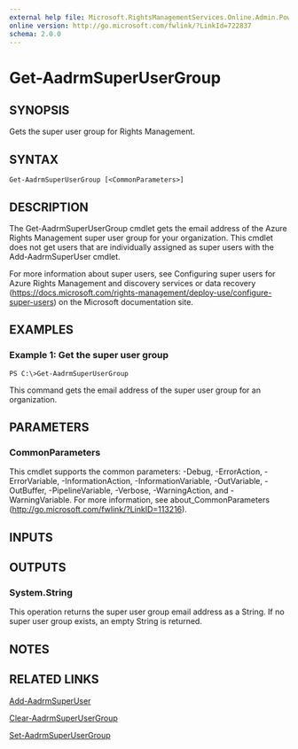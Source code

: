 ```yaml
---
external help file: Microsoft.RightsManagementServices.Online.Admin.PowerShell.dll-Help.xml
online version: http://go.microsoft.com/fwlink/?LinkId=722837
schema: 2.0.0
---
```


# Get-AadrmSuperUserGroup

## SYNOPSIS
Gets the super user group for Rights Management.

## SYNTAX

```
Get-AadrmSuperUserGroup [<CommonParameters>]
```

## DESCRIPTION
The Get-AadrmSuperUserGroup cmdlet gets the email address of the Azure Rights Management super user group for your organization.
This cmdlet does not get users that are individually assigned as super users with the Add-AadrmSuperUser cmdlet.

For more information about super users, see Configuring super users for Azure Rights Management and discovery services or data recovery (https://docs.microsoft.com/rights-management/deploy-use/configure-super-users) on the Microsoft documentation site.

## EXAMPLES

### Example 1: Get the super user group
```
PS C:\>Get-AadrmSuperUserGroup
```

This command gets the email address of the super user group for an organization.

## PARAMETERS

### CommonParameters
This cmdlet supports the common parameters: -Debug, -ErrorAction, -ErrorVariable, -InformationAction, -InformationVariable, -OutVariable, -OutBuffer, -PipelineVariable, -Verbose, -WarningAction, and -WarningVariable. For more information, see about_CommonParameters (http://go.microsoft.com/fwlink/?LinkID=113216).

## INPUTS

## OUTPUTS

### System.String
This operation returns the super user group email address as a String.
If no super user group exists, an empty String is returned.

## NOTES

## RELATED LINKS

[Add-AadrmSuperUser]()

[Clear-AadrmSuperUserGroup]()

[Set-AadrmSuperUserGroup]()

